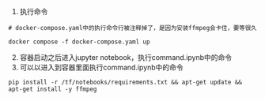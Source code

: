 1. 执行命令
```
# docker-compose.yaml中的执行命令行被注释掉了，是因为安装ffmpeg会卡住，要等很久

docker compose -f docker-compose.yaml up
```
2. 容器启动之后进入jupyter notebook，执行command.ipynb中的命令
3. 可以以进入到容器里面执行command.ipynb中的命令
```
pip install -r /tf/notebooks/requirements.txt && apt-get update && apt-get install -y ffmpeg
```